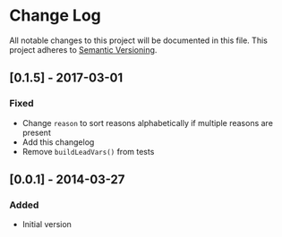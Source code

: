# Change Log
All notable changes to this project will be documented in this file.
This project adheres to [Semantic Versioning](http://semver.org/).

## [0.1.5] - 2017-03-01
### Fixed
- Change `reason` to sort reasons alphabetically if multiple reasons are present
- Add this changelog
- Remove `buildLeadVars()` from tests

## [0.0.1] - 2014-03-27
### Added
- Initial version
